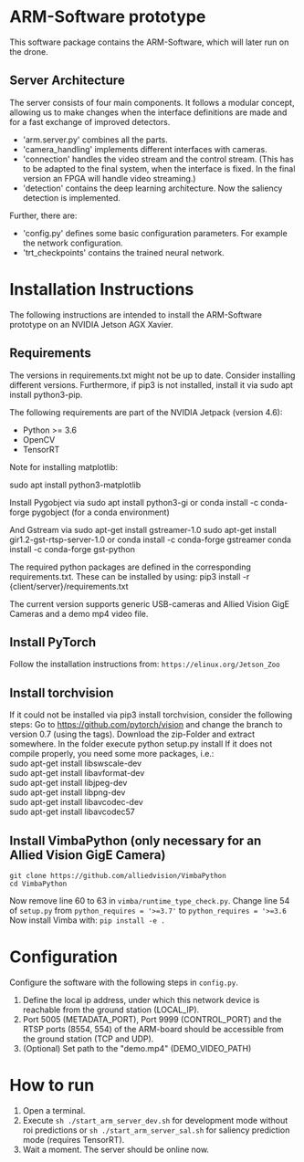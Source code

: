 # ARM-Software prototype
This software package contains the ARM-Software, which will later run on the drone.

## Server Architecture
The server consists of four main components. It follows a modular concept, allowing us to make changes when the interface definitions are made and for a fast exchange of improved detectors. 
 * 'arm.server.py' combines all the parts.
 * 'camera_handling' implements different interfaces with cameras.
 * 'connection' handles the video stream and the control stream. (This has to be adapted to the final system, when the
   interface is fixed. In the final version an FPGA will handle video streaming.)
 * 'detection' contains the deep learning architecture. Now the saliency detection is implemented.

Further, there are:
 - 'config.py' defines some basic configuration parameters. For example the network configuration.
 - 'trt_checkpoints' contains the trained neural network.


# Installation Instructions
The following instructions are intended to install the ARM-Software prototype on an NVIDIA Jetson AGX Xavier.

## Requirements

The versions in requirements.txt might not be up to date. Consider installing different versions. Furthermore, if pip3 is not installed, install it via sudo apt install python3-pip.

The following requirements are part of the NVIDIA Jetpack (version 4.6):
* Python >= 3.6
* OpenCV
* TensorRT

Note for installing matplotlib:

sudo apt install python3-matplotlib

Install Pygobject via
sudo apt install python3-gi
or
conda install -c conda-forge pygobject (for a conda environment)

And Gstream via
sudo apt-get install gstreamer-1.0
sudo apt-get install gir1.2-gst-rtsp-server-1.0
or
conda install -c conda-forge gstreamer
conda install -c conda-forge gst-python


The required python packages are defined in the corresponding requirements.txt. These can be installed by using:
pip3 install -r {client/server}/requirements.txt

The current version supports generic USB-cameras and Allied Vision GigE Cameras and a demo mp4 video file.

## Install PyTorch
Follow the installation instructions from:
```https://elinux.org/Jetson_Zoo```

## Install torchvision
If it could not be installed via pip3 install torchvision, consider the following steps:
Go to https://github.com/pytorch/vision and change the branch to version 0.7 (using the tags). Download the zip-Folder and extract somewhere. In the folder execute 
python setup.py install
If it does not compile properly, you need some more packages, i.e.:<br>
sudo apt-get install libswscale-dev<br>
sudo apt-get install libavformat-dev<br>
sudo apt-get install libjpeg-dev<br>
sudo apt-get install libpng-dev<br>
sudo apt-get install libavcodec-dev<br>
sudo apt-get install libavcodec57


## Install VimbaPython (only necessary for an Allied Vision GigE Camera)
```
git clone https://github.com/alliedvision/VimbaPython
cd VimbaPython
```
Now remove line 60 to 63 in ```vimba/runtime_type_check.py```.
Change line 54 of ```setup.py``` from ```python_requires = '>=3.7'``` to ```python_requires = '>=3.6```    
Now install Vimba with:  ```pip install -e .```

# Configuration
Configure the software with the following steps in ```config.py```.
1. Define the local ip address, under which this network device is reachable from the ground station (LOCAL_IP). 
2. Port 5005 (METADATA_PORT), Port 9999 (CONTROL_PORT) and the RTSP ports (8554, 554) of the ARM-board should be accessible from the ground station (TCP and UDP).
3. (Optional) Set path to the "demo.mp4" (DEMO_VIDEO_PATH)

# How to run
1. Open a terminal.
2. Execute ```sh ./start_arm_server_dev.sh``` for development mode without roi predictions or ```sh ./start_arm_server_sal.sh``` for saliency prediction mode (requires TensorRT).
3. Wait a moment. The server should be online now.



